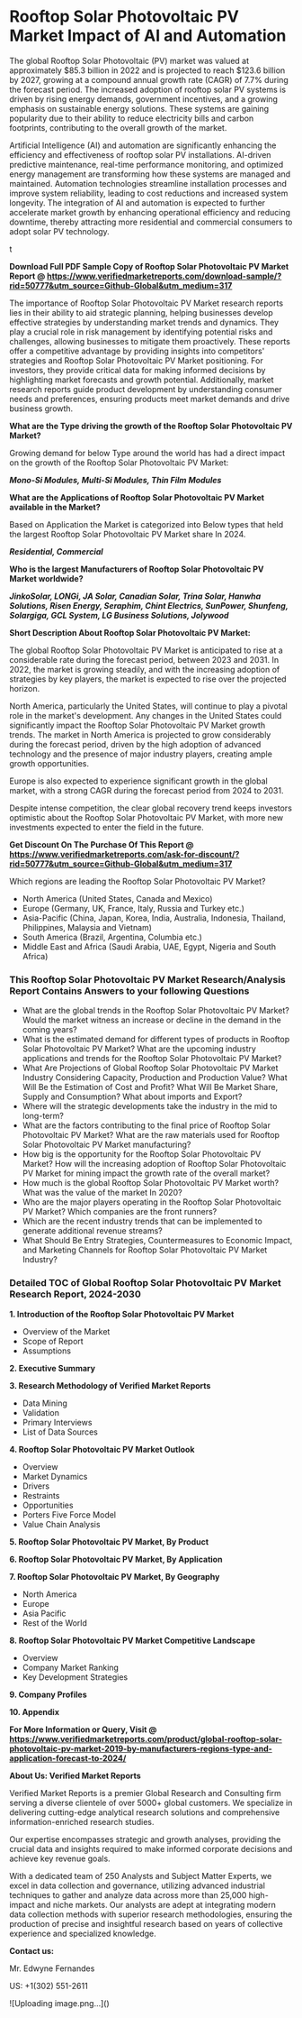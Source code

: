 <h1>Rooftop Solar Photovoltaic PV Market Impact of AI and Automation</h1><p>The global Rooftop Solar Photovoltaic (PV) market was valued at approximately $85.3 billion in 2022 and is projected to reach $123.6 billion by 2027, growing at a compound annual growth rate (CAGR) of 7.7% during the forecast period. The increased adoption of rooftop solar PV systems is driven by rising energy demands, government incentives, and a growing emphasis on sustainable energy solutions. These systems are gaining popularity due to their ability to reduce electricity bills and carbon footprints, contributing to the overall growth of the market.</p><p>Artificial Intelligence (AI) and automation are significantly enhancing the efficiency and effectiveness of rooftop solar PV installations. AI-driven predictive maintenance, real-time performance monitoring, and optimized energy management are transforming how these systems are managed and maintained. Automation technologies streamline installation processes and improve system reliability, leading to cost reductions and increased system longevity. The integration of AI and automation is expected to further accelerate market growth by enhancing operational efficiency and reducing downtime, thereby attracting more residential and commercial consumers to adopt solar PV technology.</p>t</p><p id="" class=""><strong>Download Full PDF Sample Copy of Rooftop Solar Photovoltaic PV Market Report @ <a href="https://www.verifiedmarketreports.com/download-sample/?rid=50777&utm_source=Github-Global&utm_medium=317" target="_blank">https://www.verifiedmarketreports.com/download-sample/?rid=50777&utm_source=Github-Global&utm_medium=317</a></strong></p><p>The importance of&nbsp;Rooftop Solar Photovoltaic PV Market research reports lies in their ability to aid strategic planning, helping businesses develop effective strategies by understanding market trends and dynamics. They play a crucial role in risk management by identifying potential risks and challenges, allowing businesses to mitigate them proactively. These reports offer a competitive advantage by providing insights into competitors' strategies and Rooftop Solar Photovoltaic PV Market positioning. For investors, they provide critical data for making informed decisions by highlighting market forecasts and growth potential. Additionally, market research reports guide product development by understanding consumer needs and preferences, ensuring products meet market demands and drive business growth.</p><p><strong>What are the&nbsp;Type driving the growth of the Rooftop Solar Photovoltaic PV Market?</strong></p><p id="" class="">Growing demand for below Type around the world has had a direct impact on the growth of the Rooftop Solar Photovoltaic PV Market:</p><em><strong>Mono-Si Modules, Multi-Si Modules, Thin Film Modules</strong></em></p><strong>What are the&nbsp;Applications&nbsp;of Rooftop Solar Photovoltaic PV Market available in the Market?</strong></p><p id="" class="">Based on Application the Market is categorized into Below types that held the largest Rooftop Solar Photovoltaic PV Market share In 2024.</p><em><strong>Residential, Commercial</strong></em></p><strong>Who is the largest Manufacturers of Rooftop Solar Photovoltaic PV Market worldwide?</strong></p><p><em><strong>JinkoSolar, LONGi, JA Solar, Canadian Solar, Trina Solar, Hanwha Solutions, Risen Energy, Seraphim, Chint Electrics, SunPower, Shunfeng, Solargiga, GCL System, LG Business Solutions, Jolywood</strong></em></p><p id="" class=""><strong>Short Description About Rooftop Solar Photovoltaic PV Market:</strong></p><p>The global Rooftop Solar Photovoltaic PV Market is anticipated to rise at a considerable rate during the forecast period, between 2023 and 2031. In 2022, the market is growing steadily, and with the increasing adoption of strategies by key players, the market is expected to rise over the projected horizon.</p><p>North America, particularly the United States, will continue to play a pivotal role in the market's development. Any changes in the United States could significantly impact the Rooftop Solar Photovoltaic PV Market growth trends. The market in North America is projected to grow considerably during the forecast period, driven by the high adoption of advanced technology and the presence of major industry players, creating ample growth opportunities.</p><p>Europe is also expected to experience significant growth in the global market, with a strong CAGR during the forecast period from 2024 to 2031.</p><p>Despite intense competition, the clear global recovery trend keeps investors optimistic about the Rooftop Solar Photovoltaic PV Market, with more new investments expected to enter the field in the future.</p><p id="" class=""><strong>Get Discount On The Purchase Of This Report @ <a href="https://www.verifiedmarketreports.com/ask-for-discount/?rid=50777&utm_source=Github-Global&utm_medium=317" target="_blank">https://www.verifiedmarketreports.com/ask-for-discount/?rid=50777&utm_source=Github-Global&utm_medium=317</a></strong></p>Which regions are leading the Rooftop Solar Photovoltaic PV Market?</p><ul><li>North America (United States, Canada and Mexico)</li><li>Europe (Germany, UK, France, Italy, Russia and Turkey etc.)</li><li>Asia-Pacific (China, Japan, Korea, India, Australia, Indonesia, Thailand, Philippines, Malaysia and Vietnam)</li><li>South America (Brazil, Argentina, Columbia etc.)</li><li>Middle East and Africa (Saudi Arabia, UAE, Egypt, Nigeria and South Africa)</li></ul><h3 id="" class="">This Rooftop Solar Photovoltaic PV Market Research/Analysis Report Contains Answers to your following Questions</h3><ul><li>What are the global trends in the Rooftop Solar Photovoltaic PV Market? Would the market witness an increase or decline in the demand in the coming years?</li><li>What is the estimated demand for different types of products in Rooftop Solar Photovoltaic PV Market? What are the upcoming industry applications and trends for the Rooftop Solar Photovoltaic PV Market?</li><li>What Are Projections of Global Rooftop Solar Photovoltaic PV Market Industry Considering Capacity, Production and Production Value? What Will Be the Estimation of Cost and Profit? What Will Be Market Share, Supply and Consumption? What about imports and Export?</li><li>Where will the strategic developments take the industry in the mid to long-term?</li><li>What are the factors contributing to the final price of Rooftop Solar Photovoltaic PV Market? What are the raw materials used for Rooftop Solar Photovoltaic PV Market manufacturing?</li><li>How big is the opportunity for the Rooftop Solar Photovoltaic PV Market? How will the increasing adoption of Rooftop Solar Photovoltaic PV Market for mining impact the growth rate of the overall market?</li><li>How much is the global Rooftop Solar Photovoltaic PV Market worth? What was the value of the market In 2020?</li><li>Who are the major players operating in the Rooftop Solar Photovoltaic PV Market? Which companies are the front runners?</li><li>Which are the recent industry trends that can be implemented to generate additional revenue streams?</li><li>What Should Be Entry Strategies, Countermeasures to Economic Impact, and Marketing Channels for Rooftop Solar Photovoltaic PV Market Industry?</li></ul><h3 id="" class="">Detailed TOC of Global Rooftop Solar Photovoltaic PV Market Research Report, 2024-2030</h3><p id="" class=""><strong>1. Introduction of the Rooftop Solar Photovoltaic PV Market</strong></p><ul><li>Overview of the Market</li><li>Scope of Report</li><li>Assumptions</li></ul><p id="" class=""><strong>2. Executive Summary</strong></p><p id="" class=""><strong>3. Research Methodology of Verified Market Reports</strong></p><ul><li>Data Mining</li><li>Validation</li><li>Primary Interviews</li><li>List of Data Sources</li></ul><p id="" class=""><strong>4. Rooftop Solar Photovoltaic PV Market Outlook</strong></p><ul><li>Overview</li><li>Market Dynamics</li><li>Drivers</li><li>Restraints</li><li>Opportunities</li><li>Porters Five Force Model</li><li>Value Chain Analysis</li></ul><p id="" class=""><strong>5. Rooftop Solar Photovoltaic PV Market, By Product</strong></p><p id="" class=""><strong>6. Rooftop Solar Photovoltaic PV Market, By Application</strong></p><p id="" class=""><strong>7. Rooftop Solar Photovoltaic PV Market, By Geography</strong></p><ul><li>North America</li><li>Europe</li><li>Asia Pacific</li><li>Rest of the World</li></ul><p id="" class=""><strong>8. Rooftop Solar Photovoltaic PV Market Competitive Landscape</strong></p><ul><li>Overview</li><li>Company Market Ranking</li><li>Key Development Strategies</li></ul><p id="" class=""><strong>9. Company Profiles</strong></p><p id="" class=""><strong>10. Appendix</strong></p><p id="" class=""><strong>For More Information or Query, Visit @ <a href="https://www.verifiedmarketreports.com/product/global-rooftop-solar-photovoltaic-pv-market-2019-by-manufacturers-regions-type-and-application-forecast-to-2024/" target="_blank">https://www.verifiedmarketreports.com/product/global-rooftop-solar-photovoltaic-pv-market-2019-by-manufacturers-regions-type-and-application-forecast-to-2024/</a></strong></p><p id="" class=""><strong>About Us: Verified Market Reports</strong></p><p id="" class="">Verified Market Reports is a premier Global Research and Consulting firm serving a diverse clientele of over 5000+ global customers. We specialize in delivering cutting-edge analytical research solutions and comprehensive information-enriched research studies.</p><p id="" class="">Our expertise encompasses strategic and growth analyses, providing the crucial data and insights required to make informed corporate decisions and achieve key revenue goals.</p><p id="" class="">With a dedicated team of 250 Analysts and Subject Matter Experts, we excel in data collection and governance, utilizing advanced industrial techniques to gather and analyze data across more than 25,000 high-impact and niche markets. Our analysts are adept at integrating modern data collection methods with superior research methodologies, ensuring the production of precise and insightful research based on years of collective experience and specialized knowledge.</p><p id="" class=""><strong>Contact us:</strong></p><p id="" class="">Mr. Edwyne Fernandes</p><p id="" class="">US: +1(302) 551-2611</p>
![Uploading image.png…]()
